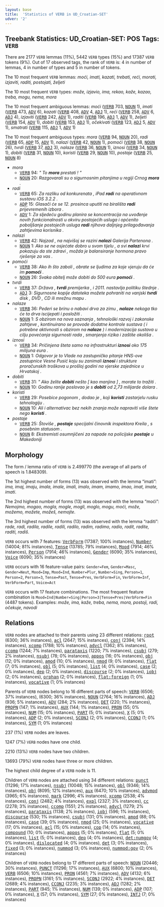```yaml
---
layout: base
title:  'Statistics of VERB in UD_Croatian-SET'
udver: '2'
---
```


## Treebank Statistics: UD_Croatian-SET: POS Tags: `VERB`

There are 2177 `VERB` lemmas (11%), 5442 `VERB` types (15%) and 17387 `VERB` tokens (9%).
Out of 17 observed tags, the rank of `VERB` is: 4 in number of lemmas, 4 in number of types and 5 in number of tokens.

The 10 most frequent `VERB` lemmas: <em>moći, imati, kazati, trebati, reći, morati, izjaviti, raditi, postojati, željeti</em>

The 10 most frequent `VERB` types:  <em>može, izjavio, ima, rekao, kaže, kazao, treba, mogu, nema, mora</em>

The 10 most frequent ambiguous lemmas: <em>moći</em> (<tt><a href="hr_set-pos-VERB.html">VERB</a></tt> 703, <tt><a href="hr_set-pos-NOUN.html">NOUN</a></tt> 1), <em>imati</em> (<tt><a href="hr_set-pos-VERB.html">VERB</a></tt> 473, <tt><a href="hr_set-pos-ADV.html">ADV</a></tt> 6), <em>kazati</em> (<tt><a href="hr_set-pos-VERB.html">VERB</a></tt> 408, <tt><a href="hr_set-pos-ADV.html">ADV</a></tt> 4, <tt><a href="hr_set-pos-ADJ.html">ADJ</a></tt> 1), <em>reći</em> (<tt><a href="hr_set-pos-VERB.html">VERB</a></tt> 258, <tt><a href="hr_set-pos-ADV.html">ADV</a></tt> 6, <tt><a href="hr_set-pos-ADJ.html">ADJ</a></tt> 4), <em>izjaviti</em> (<tt><a href="hr_set-pos-VERB.html">VERB</a></tt> 242, <tt><a href="hr_set-pos-ADV.html">ADV</a></tt> 1), <em>raditi</em> (<tt><a href="hr_set-pos-VERB.html">VERB</a></tt> 196, <tt><a href="hr_set-pos-ADJ.html">ADJ</a></tt> 1, <tt><a href="hr_set-pos-ADV.html">ADV</a></tt> 1), <em>željeti</em> (<tt><a href="hr_set-pos-VERB.html">VERB</a></tt> 154, <tt><a href="hr_set-pos-ADV.html">ADV</a></tt> 1), <em>dobiti</em> (<tt><a href="hr_set-pos-VERB.html">VERB</a></tt> 153, <tt><a href="hr_set-pos-ADJ.html">ADJ</a></tt> 1), <em>očekivati</em> (<tt><a href="hr_set-pos-VERB.html">VERB</a></tt> 123, <tt><a href="hr_set-pos-ADJ.html">ADJ</a></tt> 5, <tt><a href="hr_set-pos-ADV.html">ADV</a></tt> 1), <em>smatrati</em> (<tt><a href="hr_set-pos-VERB.html">VERB</a></tt> 115, <tt><a href="hr_set-pos-ADJ.html">ADJ</a></tt> 1, <tt><a href="hr_set-pos-ADV.html">ADV</a></tt> 1)

The 10 most frequent ambiguous types:  <em>mora</em> (<tt><a href="hr_set-pos-VERB.html">VERB</a></tt> 94, <tt><a href="hr_set-pos-NOUN.html">NOUN</a></tt> 20), <em>radi</em> (<tt><a href="hr_set-pos-VERB.html">VERB</a></tt> 65, <tt><a href="hr_set-pos-ADP.html">ADP</a></tt> 15, <tt><a href="hr_set-pos-ADV.html">ADV</a></tt> 1), <em>nalazi</em> (<tt><a href="hr_set-pos-VERB.html">VERB</a></tt> 42, <tt><a href="hr_set-pos-NOUN.html">NOUN</a></tt> 1), <em>pomoći</em> (<tt><a href="hr_set-pos-VERB.html">VERB</a></tt> 38, <tt><a href="hr_set-pos-NOUN.html">NOUN</a></tt> 26), <em>tvrdi</em> (<tt><a href="hr_set-pos-VERB.html">VERB</a></tt> 37, <tt><a href="hr_set-pos-ADJ.html">ADJ</a></tt> 3), <em>nalaze</em> (<tt><a href="hr_set-pos-VERB.html">VERB</a></tt> 36, <tt><a href="hr_set-pos-NOUN.html">NOUN</a></tt> 1), <em>iznosi</em> (<tt><a href="hr_set-pos-VERB.html">VERB</a></tt> 34, <tt><a href="hr_set-pos-NOUN.html">NOUN</a></tt> 1), <em>dobiti</em> (<tt><a href="hr_set-pos-VERB.html">VERB</a></tt> 31, <tt><a href="hr_set-pos-NOUN.html">NOUN</a></tt> 10), <em>koristi</em> (<tt><a href="hr_set-pos-VERB.html">VERB</a></tt> 29, <tt><a href="hr_set-pos-NOUN.html">NOUN</a></tt> 10), <em>postaje</em> (<tt><a href="hr_set-pos-VERB.html">VERB</a></tt> 25, <tt><a href="hr_set-pos-NOUN.html">NOUN</a></tt> 8)


* <em>mora</em>
  * <tt><a href="hr_set-pos-VERB.html">VERB</a></tt> 94: <em>" To <b>mora</b> prestati ! "</em>
  * <tt><a href="hr_set-pos-NOUN.html">NOUN</a></tt> 20: <em>Razgovarali su o sigurnosnim pitanjima u regiji Crnog <b>mora</b> .</em>
* <em>radi</em>
  * <tt><a href="hr_set-pos-VERB.html">VERB</a></tt> 65: <em>Za razliku od konkurenata , iPad <b>radi</b> na operativnom sustavu iOS 3.2.2 .</em>
  * <tt><a href="hr_set-pos-ADP.html">ADP</a></tt> 15: <em>Glasači će se 12. prosinca uputiti na birališta <b>radi</b> prijevremenih izbora .</em>
  * <tt><a href="hr_set-pos-ADV.html">ADV</a></tt> 1: <em>Za sljedeću godinu planira se koncentracija na uvođenje novih funkcionalnosti u okviru postojećih usluga i općenito poboljšanje postojećih usluga <b>radi</b> njihova daljnjeg prilagođavanja zahtjevima korisnika .</em>
* <em>nalazi</em>
  * <tt><a href="hr_set-pos-VERB.html">VERB</a></tt> 42: <em>Najzad , na najvišoj se razini <b>nalazi</b> Galerija Partenona .</em>
  * <tt><a href="hr_set-pos-NOUN.html">NOUN</a></tt> 1: <em>Ako se ne osjećate dobro u svom tijelu , a svi <b>nalazi</b> krvi pokazuju da ste zdravi , možda je balansiranje hormona pravo rješenje za vas .</em>
* <em>pomoći</em>
  * <tt><a href="hr_set-pos-VERB.html">VERB</a></tt> 38: <em>Ako ih što zaboli , obrate se ljudima za koje vjeruju da će im <b>pomoći</b> .</em>
  * <tt><a href="hr_set-pos-NOUN.html">NOUN</a></tt> 26: <em>Svaka obitelj može dobiti do 500 eura <b>pomoći</b> .</em>
* <em>tvrdi</em>
  * <tt><a href="hr_set-pos-VERB.html">VERB</a></tt> 37: <em>Država , <b>tvrdi</b> premijerka , i 2011. nastavlja politiku štednje .</em>
  * <tt><a href="hr_set-pos-ADJ.html">ADJ</a></tt> 3: <em>Sigurnosne kopije datoteka možete pohraniti na vanjski <b>tvrdi</b> disk , DVD , CD ili mrežnu mapu .</em>
* <em>nalaze</em>
  * <tt><a href="hr_set-pos-VERB.html">VERB</a></tt> 36: <em>Pederi se brinu o nabavi drva za zimu , <b>nalaze</b> nekoga tko će ta drva iscijepati i posložiti .</em>
  * <tt><a href="hr_set-pos-NOUN.html">NOUN</a></tt> 1: <em>S obzirom na nova saznanja , tehnološki razvoj i zakonske zahtjeve , kontinuirano se provode dodatne kontrole sustava ( i potrebne aktivnosti s obzirom na <b>nalaze</b> ) i modernizacija sustava u cilju povećanja sigurnosti rada , smanjenja rizika i zaštite okoliša .</em>
* <em>iznosi</em>
  * <tt><a href="hr_set-pos-VERB.html">VERB</a></tt> 34: <em>Pričinjena šteta samo na infrastrukturi <b>iznosi</b> oko 175 milijuna eura .</em>
  * <tt><a href="hr_set-pos-NOUN.html">NOUN</a></tt> 1: <em>Odgovor je to Vlade na zastupničko pitanje HNS-ove zastupnice Vesne Pusić koju su zanimali <b>iznosi</b> i strukture proračunskih troškova u prošloj godini na vjerske zajednice u Hrvatskoj .</em>
* <em>dobiti</em>
  * <tt><a href="hr_set-pos-VERB.html">VERB</a></tt> 31: <em>" Ako želite <b>dobiti</b> nešto [ kao manjina ] , morate to tražiti .</em>
  * <tt><a href="hr_set-pos-NOUN.html">NOUN</a></tt> 10: <em>Godinu ranije poslovao je s <b>dobiti</b> od 2,73 milijarde dolara .</em>
* <em>koristi</em>
  * <tt><a href="hr_set-pos-VERB.html">VERB</a></tt> 29: <em>Posebice pogonom , dodao je , koji <b>koristi</b> zastarjelu rusku tehnologiju .</em>
  * <tt><a href="hr_set-pos-NOUN.html">NOUN</a></tt> 10: <em>Ali i alternativac bez nekih znanja može napraviti više štete nego <b>koristi</b> .</em>
* <em>postaje</em>
  * <tt><a href="hr_set-pos-VERB.html">VERB</a></tt> 25: <em>Štoviše , <b>postaje</b> specijalni činovnik inspektora Kreila , s posebnim statusom .</em>
  * <tt><a href="hr_set-pos-NOUN.html">NOUN</a></tt> 8: <em>Ekstremisti osumnjičeni za napade na policijske <b>postaje</b> u Makedoniji</em>

## Morphology

The form / lemma ratio of `VERB` is 2.499770 (the average of all parts of speech is 1.848309).

The 1st highest number of forms (13) was observed with the lemma “imati”: <em>ima, imaj, imaju, imala, imale, imali, imalo, imam, imamo, imao, imat, imate, imati</em>.

The 2nd highest number of forms (13) was observed with the lemma “moći”: <em>Nemojmo, mogao, mogla, mogle, mogli, moglo, mogu, moći, može, možemo, možete, možeš, nemojte</em>.

The 3rd highest number of forms (13) was observed with the lemma “raditi”: <em>rade, radi, radila, radile, radili, radilo, radim, radimo, radio, radit, radite, raditi, radiš</em>.

`VERB` occurs with 7 features: <tt><a href="hr_set-feat-VerbForm.html">VerbForm</a></tt> (17387; 100% instances), <tt><a href="hr_set-feat-Number.html">Number</a></tt> (14004; 81% instances), <tt><a href="hr_set-feat-Tense.html">Tense</a></tt> (13785; 79% instances), <tt><a href="hr_set-feat-Mood.html">Mood</a></tt> (7914; 46% instances), <tt><a href="hr_set-feat-Person.html">Person</a></tt> (7914; 46% instances), <tt><a href="hr_set-feat-Gender.html">Gender</a></tt> (6090; 35% instances), <tt><a href="hr_set-feat-Voice.html">Voice</a></tt> (6090; 35% instances)

`VERB` occurs with 16 feature-value pairs: `Gender=Fem`, `Gender=Masc`, `Gender=Neut`, `Mood=Imp`, `Mood=Ind`, `Number=Plur`, `Number=Sing`, `Person=1`, `Person=2`, `Person=3`, `Tense=Past`, `Tense=Pres`, `VerbForm=Fin`, `VerbForm=Inf`, `VerbForm=Part`, `Voice=Act`

`VERB` occurs with 17 feature combinations.
The most frequent feature combination is `Mood=Ind|Number=Sing|Person=3|Tense=Pres|VerbForm=Fin` (4487 tokens).
Examples: <em>može, ima, kaže, treba, nema, mora, postoji, radi, očekuje, navodi</em>


## Relations

`VERB` nodes are attached to their parents using 23 different relations: <tt><a href="hr_set-dep-root.html">root</a></tt> (6300; 36% instances), <tt><a href="hr_set-dep-acl.html">acl</a></tt> (2647; 15% instances), <tt><a href="hr_set-dep-conj.html">conj</a></tt> (2394; 14% instances), <tt><a href="hr_set-dep-xcomp.html">xcomp</a></tt> (1788; 10% instances), <tt><a href="hr_set-dep-advcl.html">advcl</a></tt> (1362; 8% instances), <tt><a href="hr_set-dep-ccomp.html">ccomp</a></tt> (1244; 7% instances), <tt><a href="hr_set-dep-parataxis.html">parataxis</a></tt> (1220; 7% instances), <tt><a href="hr_set-dep-csubj.html">csubj</a></tt> (279; 2% instances), <tt><a href="hr_set-dep-nsubj.html">nsubj</a></tt> (78; 0% instances), <tt><a href="hr_set-dep-appos.html">appos</a></tt> (16; 0% instances), <tt><a href="hr_set-dep-obj.html">obj</a></tt> (12; 0% instances), <tt><a href="hr_set-dep-amod.html">amod</a></tt> (10; 0% instances), <tt><a href="hr_set-dep-nmod.html">nmod</a></tt> (9; 0% instances), <tt><a href="hr_set-dep-flat.html">flat</a></tt> (7; 0% instances), <tt><a href="hr_set-dep-obl.html">obl</a></tt> (5; 0% instances), <tt><a href="hr_set-dep-list.html">list</a></tt> (4; 0% instances), <tt><a href="hr_set-dep-case.html">case</a></tt> (2; 0% instances), <tt><a href="hr_set-dep-dep.html">dep</a></tt> (2; 0% instances), <tt><a href="hr_set-dep-discourse.html">discourse</a></tt> (2; 0% instances), <tt><a href="hr_set-dep-iobj.html">iobj</a></tt> (2; 0% instances), <tt><a href="hr_set-dep-orphan.html">orphan</a></tt> (2; 0% instances), <tt><a href="hr_set-dep-flat-foreign.html">flat:foreign</a></tt> (1; 0% instances), <tt><a href="hr_set-dep-vocative.html">vocative</a></tt> (1; 0% instances)

Parents of `VERB` nodes belong to 16 different parts of speech: <tt><a href="hr_set-pos-VERB.html">VERB</a></tt> (6506; 37% instances),  (6300; 36% instances), <tt><a href="hr_set-pos-NOUN.html">NOUN</a></tt> (2764; 16% instances), <tt><a href="hr_set-pos-ADJ.html">ADJ</a></tt> (936; 5% instances), <tt><a href="hr_set-pos-ADV.html">ADV</a></tt> (284; 2% instances), <tt><a href="hr_set-pos-DET.html">DET</a></tt> (220; 1% instances), <tt><a href="hr_set-pos-PROPN.html">PROPN</a></tt> (147; 1% instances), <tt><a href="hr_set-pos-AUX.html">AUX</a></tt> (144; 1% instances), <tt><a href="hr_set-pos-PRON.html">PRON</a></tt> (55; 0% instances), <tt><a href="hr_set-pos-NUM.html">NUM</a></tt> (15; 0% instances), <tt><a href="hr_set-pos-PART.html">PART</a></tt> (5; 0% instances), <tt><a href="hr_set-pos-X.html">X</a></tt> (5; 0% instances), <tt><a href="hr_set-pos-ADP.html">ADP</a></tt> (2; 0% instances), <tt><a href="hr_set-pos-SCONJ.html">SCONJ</a></tt> (2; 0% instances), <tt><a href="hr_set-pos-CCONJ.html">CCONJ</a></tt> (1; 0% instances), <tt><a href="hr_set-pos-SYM.html">SYM</a></tt> (1; 0% instances)

237 (1%) `VERB` nodes are leaves.

1247 (7%) `VERB` nodes have one child.

2210 (13%) `VERB` nodes have two children.

13693 (79%) `VERB` nodes have three or more children.

The highest child degree of a `VERB` node is 11.

Children of `VERB` nodes are attached using 34 different relations: <tt><a href="hr_set-dep-punct.html">punct</a></tt> (11296; 17% instances), <tt><a href="hr_set-dep-nsubj.html">nsubj</a></tt> (10048; 15% instances), <tt><a href="hr_set-dep-obl.html">obl</a></tt> (9346; 14% instances), <tt><a href="hr_set-dep-obj.html">obj</a></tt> (8095; 12% instances), <tt><a href="hr_set-dep-aux.html">aux</a></tt> (6470; 10% instances), <tt><a href="hr_set-dep-advmod.html">advmod</a></tt> (3965; 6% instances), <tt><a href="hr_set-dep-mark.html">mark</a></tt> (2996; 4% instances), <tt><a href="hr_set-dep-xcomp.html">xcomp</a></tt> (2538; 4% instances), <tt><a href="hr_set-dep-conj.html">conj</a></tt> (2482; 4% instances), <tt><a href="hr_set-dep-expl.html">expl</a></tt> (2327; 3% instances), <tt><a href="hr_set-dep-cc.html">cc</a></tt> (2278; 3% instances), <tt><a href="hr_set-dep-ccomp.html">ccomp</a></tt> (1551; 2% instances), <tt><a href="hr_set-dep-advcl.html">advcl</a></tt> (1279; 2% instances), <tt><a href="hr_set-dep-parataxis.html">parataxis</a></tt> (1138; 2% instances), <tt><a href="hr_set-dep-iobj.html">iobj</a></tt> (596; 1% instances), <tt><a href="hr_set-dep-discourse.html">discourse</a></tt> (530; 1% instances), <tt><a href="hr_set-dep-csubj.html">csubj</a></tt> (131; 0% instances), <tt><a href="hr_set-dep-amod.html">amod</a></tt> (88; 0% instances), <tt><a href="hr_set-dep-case.html">case</a></tt> (39; 0% instances), <tt><a href="hr_set-dep-nmod.html">nmod</a></tt> (25; 0% instances), <tt><a href="hr_set-dep-vocative.html">vocative</a></tt> (17; 0% instances), <tt><a href="hr_set-dep-acl.html">acl</a></tt> (15; 0% instances), <tt><a href="hr_set-dep-cop.html">cop</a></tt> (14; 0% instances), <tt><a href="hr_set-dep-compound.html">compound</a></tt> (10; 0% instances), <tt><a href="hr_set-dep-appos.html">appos</a></tt> (5; 0% instances), <tt><a href="hr_set-dep-flat.html">flat</a></tt> (5; 0% instances), <tt><a href="hr_set-dep-list.html">list</a></tt> (5; 0% instances), <tt><a href="hr_set-dep-dep.html">dep</a></tt> (4; 0% instances), <tt><a href="hr_set-dep-det-numgov.html">det:numgov</a></tt> (4; 0% instances), <tt><a href="hr_set-dep-dislocated.html">dislocated</a></tt> (4; 0% instances), <tt><a href="hr_set-dep-det.html">det</a></tt> (3; 0% instances), <tt><a href="hr_set-dep-fixed.html">fixed</a></tt> (3; 0% instances), <tt><a href="hr_set-dep-nummod.html">nummod</a></tt> (3; 0% instances), <tt><a href="hr_set-dep-nummod-gov.html">nummod:gov</a></tt> (2; 0% instances)

Children of `VERB` nodes belong to 17 different parts of speech: <tt><a href="hr_set-pos-NOUN.html">NOUN</a></tt> (20446; 30% instances), <tt><a href="hr_set-pos-PUNCT.html">PUNCT</a></tt> (11296; 17% instances), <tt><a href="hr_set-pos-AUX.html">AUX</a></tt> (6800; 10% instances), <tt><a href="hr_set-pos-VERB.html">VERB</a></tt> (6506; 10% instances), <tt><a href="hr_set-pos-PRON.html">PRON</a></tt> (4561; 7% instances), <tt><a href="hr_set-pos-ADV.html">ADV</a></tt> (4132; 6% instances), <tt><a href="hr_set-pos-PROPN.html">PROPN</a></tt> (3161; 5% instances), <tt><a href="hr_set-pos-SCONJ.html">SCONJ</a></tt> (2922; 4% instances), <tt><a href="hr_set-pos-DET.html">DET</a></tt> (2689; 4% instances), <tt><a href="hr_set-pos-CCONJ.html">CCONJ</a></tt> (2235; 3% instances), <tt><a href="hr_set-pos-ADJ.html">ADJ</a></tt> (1282; 2% instances), <tt><a href="hr_set-pos-PART.html">PART</a></tt> (945; 1% instances), <tt><a href="hr_set-pos-NUM.html">NUM</a></tt> (139; 0% instances), <tt><a href="hr_set-pos-ADP.html">ADP</a></tt> (107; 0% instances), <tt><a href="hr_set-pos-X.html">X</a></tt> (57; 0% instances), <tt><a href="hr_set-pos-SYM.html">SYM</a></tt> (27; 0% instances), <tt><a href="hr_set-pos-INTJ.html">INTJ</a></tt> (7; 0% instances)

